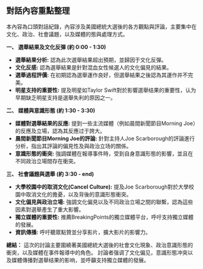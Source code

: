 ## 對話內容重點整理

本內容為口頭對話紀錄，內容涉及美國總統大選後的各方觀點與評論，主要集中在文化、政治、社會議題，以及媒體的態與處理方式。

**一、 選舉結果及文化反彈 (約 0:00 - 1:30)**

*   **選舉結果分析:** 認為此次選舉結果超出預期，並歸因于文化反彈。
*   **文化反感:** 認為選舉結果是針對混血女性候選人的文化偏見的結果。
*   **選舉過程評價:** 在初期認為選舉運作良好，但選舉結果之後認為其運作并不完美。
*   **明星支持的重要性:** 提及明星如Taylor Swift對於影響選舉结果的重要性，认为早期缺乏明星支持是選舉失利的原因之一。

**二、 媒體與意識形態 (約 1:30 - 3:30)**

*   **媒體對選舉結果的反應:** 提到一些主流媒體（例如晨間新聞節目Morning Joe）的反應及立場，認為其反應过于誇大。
*   **晨間新聞節目Morning Joe的評論:** 針對主持人Joe Scarborough的評論進行分析，指出其評論的偏見性及與政治立场的關係。
*   **意識形態的衝突:** 強調媒體在報導事件時，受到自身意識形態的影響，並且在不同政治立場間存在衝突。

**三、 社會議題與選舉 (約 3:30 - end)**

*   **大學校園中的取消文化(Cancel Culture):** 提及Joe Scarborough對於大學校園中取消文化的擔憂，以及背後的意識形態衝突。
*   **文化偏見與政治立場:** 強調文化偏見以及不同政治立場之間的聯繫，認為這些因素對選舉產生了重大影響。
*   **獨立媒體的重要性:** 推薦BreakingPoints的獨立媒體平台，呼吁支持獨立媒體的發展。
*   **資訊傳播:** 呼吁聽眾點贊並分享影片，擴大影片的影響力。

**總結：**
這次的討論主要圍繞著美國總統大選後的社會文化現象、政治意識形態的衝突，以及媒體在事件報導中的角色。 討論者强调了文化偏见，意識形態冲突以及媒體傳播對選舉结果的影响，並呼籲支持獨立媒體的發展。